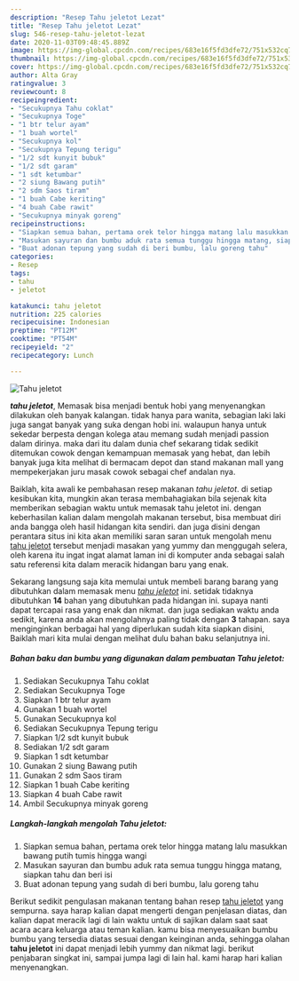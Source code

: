 ```yaml
---
description: "Resep Tahu jeletot Lezat"
title: "Resep Tahu jeletot Lezat"
slug: 546-resep-tahu-jeletot-lezat
date: 2020-11-03T09:48:45.889Z
image: https://img-global.cpcdn.com/recipes/683e16f5fd3dfe72/751x532cq70/tahu-jeletot-foto-resep-utama.jpg
thumbnail: https://img-global.cpcdn.com/recipes/683e16f5fd3dfe72/751x532cq70/tahu-jeletot-foto-resep-utama.jpg
cover: https://img-global.cpcdn.com/recipes/683e16f5fd3dfe72/751x532cq70/tahu-jeletot-foto-resep-utama.jpg
author: Alta Gray
ratingvalue: 3
reviewcount: 8
recipeingredient:
- "Secukupnya Tahu coklat"
- "Secukupnya Toge"
- "1 btr telur ayam"
- "1 buah wortel"
- "Secukupnya kol"
- "Secukupnya Tepung terigu"
- "1/2 sdt kunyit bubuk"
- "1/2 sdt garam"
- "1 sdt ketumbar"
- "2 siung Bawang putih"
- "2 sdm Saos tiram"
- "1 buah Cabe keriting"
- "4 buah Cabe rawit"
- "Secukupnya minyak goreng"
recipeinstructions:
- "Siapkan semua bahan, pertama orek telor hingga matang lalu masukkan bawang putih tumis hingga wangi"
- "Masukan sayuran dan bumbu aduk rata semua tunggu hingga matang, siapkan tahu dan beri isi"
- "Buat adonan tepung yang sudah di beri bumbu, lalu goreng tahu"
categories:
- Resep
tags:
- tahu
- jeletot

katakunci: tahu jeletot 
nutrition: 225 calories
recipecuisine: Indonesian
preptime: "PT12M"
cooktime: "PT54M"
recipeyield: "2"
recipecategory: Lunch

---
```



![Tahu jeletot](https://img-global.cpcdn.com/recipes/683e16f5fd3dfe72/751x532cq70/tahu-jeletot-foto-resep-utama.jpg)

<b><i>tahu jeletot</i></b>, Memasak bisa menjadi bentuk hobi yang menyenangkan dilakukan oleh banyak kalangan. tidak hanya para wanita, sebagian laki laki juga sangat banyak yang suka dengan hobi ini. walaupun hanya untuk sekedar berpesta dengan kolega atau memang sudah menjadi passion dalam dirinya. maka dari itu dalam dunia chef sekarang tidak sedikit ditemukan cowok dengan kemampuan memasak yang hebat, dan lebih banyak juga kita melihat di bermacam depot dan stand makanan mall yang mempekerjakan juru masak cowok sebagai chef andalan nya.

Baiklah, kita awali ke pembahasan resep makanan <i>tahu jeletot</i>. di setiap kesibukan kita, mungkin akan terasa membahagiakan bila sejenak kita memberikan sebagian waktu untuk memasak tahu jeletot ini. dengan keberhasilan kalian dalam mengolah makanan tersebut, bisa membuat diri anda bangga oleh hasil hidangan kita sendiri. dan juga disini dengan perantara situs ini kita akan memiliki saran saran untuk mengolah menu <u>tahu jeletot</u> tersebut menjadi masakan yang yummy dan menggugah selera, oleh karena itu ingat ingat alamat laman ini di komputer anda sebagai salah satu referensi kita dalam meracik hidangan baru yang enak.




Sekarang langsung saja kita memulai untuk membeli barang barang yang dibutuhkan dalam memasak menu <u><i>tahu jeletot</i></u> ini. setidak tidaknya dibutuhkan <b>14</b> bahan yang dibutuhkan pada hidangan ini. supaya nanti dapat tercapai rasa yang enak dan nikmat. dan juga sediakan waktu anda sedikit, karena anda akan mengolahnya paling tidak dengan <b>3</b> tahapan. saya menginginkan berbagai hal yang diperlukan sudah kita siapkan disini, Baiklah mari kita mulai dengan melihat dulu bahan baku selanjutnya ini.

<!--inarticleads1-->

##### Bahan baku dan bumbu yang digunakan dalam pembuatan Tahu jeletot:

1. Sediakan Secukupnya Tahu coklat
1. Sediakan Secukupnya Toge
1. Siapkan 1 btr telur ayam
1. Gunakan 1 buah wortel
1. Gunakan Secukupnya kol
1. Sediakan Secukupnya Tepung terigu
1. Siapkan 1/2 sdt kunyit bubuk
1. Sediakan 1/2 sdt garam
1. Siapkan 1 sdt ketumbar
1. Gunakan 2 siung Bawang putih
1. Gunakan 2 sdm Saos tiram
1. Siapkan 1 buah Cabe keriting
1. Siapkan 4 buah Cabe rawit
1. Ambil Secukupnya minyak goreng




<!--inarticleads2-->

##### Langkah-langkah mengolah Tahu jeletot:

1. Siapkan semua bahan, pertama orek telor hingga matang lalu masukkan bawang putih tumis hingga wangi
1. Masukan sayuran dan bumbu aduk rata semua tunggu hingga matang, siapkan tahu dan beri isi
1. Buat adonan tepung yang sudah di beri bumbu, lalu goreng tahu




Berikut sedikit pengulasan makanan tentang bahan resep <u>tahu jeletot</u> yang sempurna. saya harap kalian dapat mengerti dengan penjelasan diatas, dan kalian dapat meracik lagi di lain waktu untuk di sajikan dalam saat saat acara acara keluarga atau teman kalian. kamu bisa menyesuaikan bumbu bumbu yang tersedia diatas sesuai dengan keinginan anda, sehingga olahan <b>tahu jeletot</b> ini dapat menjadi lebih yummy dan nikmat lagi. berikut penjabaran singkat ini, sampai jumpa lagi di lain hal. kami harap hari kalian menyenangkan.
